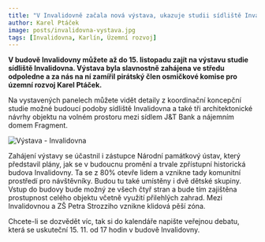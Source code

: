 ```yaml
---
title: "V Invalidovně začala nová výstava, ukazuje studii sídliště Invalidovna"
author: Karel Ptáček
image: posts/invalidovna-vystava.jpg
tags: [Invalidovna, Karlín, Územní rozvoj]
---
```


**V budově Invalidovny můžete až do 15. listopadu zajít na výstavu studie sídliště Invalidovna. Výstava byla slavnostně zahájena ve středu odpoledne a za nás na ní zamířil pirátský člen osmičkové komise pro územní rozvoj Karel Ptáček.**

Na vystavených panelech můžete vidět detaily z koordinační koncepční studie možné budoucí podoby sídliště Invalidovna a také tři architektonické návrhy objektu na volném prostoru mezi sídlem J&T Bank a nájemním domem Fragment.

![Výstava - Invalidovna](/assets/img/posts/ninvalidovna-vystava2.jpg)

Zahájení výstavy se účastnil i zástupce Národní památkový ústav, který představil plány, jak se v budoucnu promění a trvale zpřístupní historická budova Invalidovny. Ta se z 80% otevře lidem a vznikne tady komunitní prostředí pro návštěvníky. Budou tu také umístěny i dvě dětské skupiny. Vstup do budovy bude možný ze všech čtyř stran a bude tím zajištěna prostupnost celého objektu včetně využití přilehlých zahrad. Mezi Invalidovnou a ZŠ Petra Strozziho vznikne klidová pěší zóna.

Chcete-li se dozvědět víc, tak si do kalendáře napište veřejnou debatu, která se uskuteční 15. 11. od 17 hodin v budově Invalidovny. 